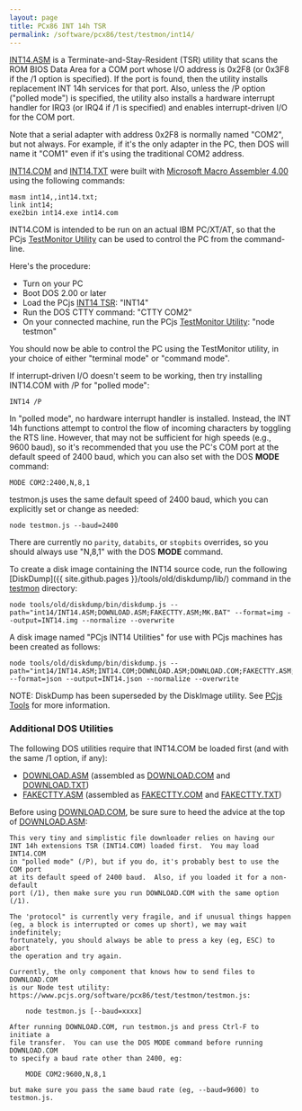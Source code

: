 ```yaml
---
layout: page
title: PCx86 INT 14h TSR
permalink: /software/pcx86/test/testmon/int14/
---
```


[INT14.ASM](INT14.ASM) is a Terminate-and-Stay-Resident (TSR) utility that scans the ROM BIOS Data Area for a COM port
whose I/O address is 0x2F8 (or 0x3F8 if the /1 option is specified).  If the port is found, then the utility installs
replacement INT 14h services for that port.  Also, unless the /P option ("polled mode") is specified, the utility also
installs a hardware interrupt handler for IRQ3 (or IRQ4 if /1 is specified) and enables interrupt-driven I/O for the
COM port.

Note that a serial adapter with address 0x2F8 is normally named "COM2", but not always.  For example, if it's the only
adapter in the PC, then DOS will name it "COM1" even if it's using the traditional COM2 address.

[INT14.COM](INT14.COM) and [INT14.TXT](INT14.TXT) were built with
[Microsoft Macro Assembler 4.00](/software/pcx86/lang/microsoft/masm/4.00/) using the following commands:

    masm int14,,int14.txt;
    link int14;
    exe2bin int14.exe int14.com

INT14.COM is intended to be run on an actual IBM PC/XT/AT, so that the PCjs
[TestMonitor Utility](/software/pcx86/test/testmon/testmon.js) can be used to control the PC from the command-line.

Here's the procedure:

- Turn on your PC
- Boot DOS 2.00 or later
- Load the PCjs [INT14 TSR](/software/pcx86/test/testmon/int14/INT14.ASM): "INT14"
- Run the DOS CTTY command: "CTTY COM2" 
- On your connected machine, run the PCjs [TestMonitor Utility](/software/pcx86/test/testmon/testmon.js): "node testmon"

You should now be able to control the PC using the TestMonitor utility, in your choice of either "terminal mode" or
"command mode".

If interrupt-driven I/O doesn't seem to be working, then try installing INT14.COM with /P for "polled mode":

    INT14 /P

In "polled mode", no hardware interrupt handler is installed.  Instead, the INT 14h functions attempt to control
the flow of incoming characters by toggling the RTS line.  However, that may not be sufficient for high speeds (e.g.,
9600 baud), so it's recommended that you use the PC's COM port at the default speed of 2400 baud, which you can also
set with the DOS **MODE** command:

    MODE COM2:2400,N,8,1

testmon.js uses the same default speed of 2400 baud, which you can explicitly set or change as needed:

    node testmon.js --baud=2400

There are currently no `parity`, `databits`, or `stopbits` overrides, so you should always use "N,8,1" with the DOS
**MODE** command.

To create a disk image containing the INT14 source code, run the following [DiskDump]({{ site.github.pages }}/tools/old/diskdump/lib/) command in the [testmon](../) directory:

    node tools/old/diskdump/bin/diskdump.js --path="int14/INT14.ASM;DOWNLOAD.ASM;FAKECTTY.ASM;MK.BAT" --format=img --output=INT14.img --normalize --overwrite

A disk image named "PCjs INT14 Utilities" for use with PCjs machines has been created as follows:

    node tools/old/diskdump/bin/diskdump.js --path="int14/INT14.ASM;INT14.COM;DOWNLOAD.ASM;DOWNLOAD.COM;FAKECTTY.ASM;FAKECTTY.COM;MK.BAT" --format=json --output=INT14.json --normalize --overwrite

NOTE: DiskDump has been superseded by the DiskImage utility.
See [PCjs Tools](https://github.com/jeffpar/pcjs/tree/master/tools) for more information.

### Additional DOS Utilities

The following DOS utilities require that INT14.COM be loaded first (and with the same /1 option, if any):

- [DOWNLOAD.ASM](DOWNLOAD.ASM) (assembled as [DOWNLOAD.COM](DOWNLOAD.COM) and [DOWNLOAD.TXT](DOWNLOAD.TXT))
- [FAKECTTY.ASM](FAKECTTY.ASM) (assembled as [FAKECTTY.COM](FAKECTTY.COM) and [FAKECTTY.TXT](FAKECTTY.TXT))

Before using [DOWNLOAD.COM](DOWNLOAD.COM), be sure sure to heed the advice at the top of [DOWNLOAD.ASM](DOWNLOAD.ASM):

	This very tiny and simplistic file downloader relies on having our
	INT 14h	extensions TSR (INT14.COM) loaded first.  You may load INT14.COM
	in "polled mode" (/P), but if you do, it's probably best to use the COM port
	at its default speed of 2400 baud.  Also, if you loaded it for a non-default
	port (/1), then make sure you run DOWNLOAD.COM with the same option (/1).
	
	The 'protocol" is currently very fragile, and if unusual things happen
	(eg, a block is interrupted or comes up short), we may wait indefinitely;
	fortunately, you should always be able to press a key (eg, ESC) to abort
	the operation and try again.
	
	Currently, the only component that knows how to send files to DOWNLOAD.COM
	is our Node test utility: https://www.pcjs.org/software/pcx86/test/testmon/testmon.js:

		node testmon.js [--baud=xxxx]
	
	After running DOWNLOAD.COM, run testmon.js and press Ctrl-F to initiate a
	file transfer.  You can use the DOS MODE command before running DOWNLOAD.COM
	to specify a baud rate other than 2400, eg:

		MODE COM2:9600,N,8,1
	
	but make sure you pass the same baud rate (eg, --baud=9600) to testmon.js.
